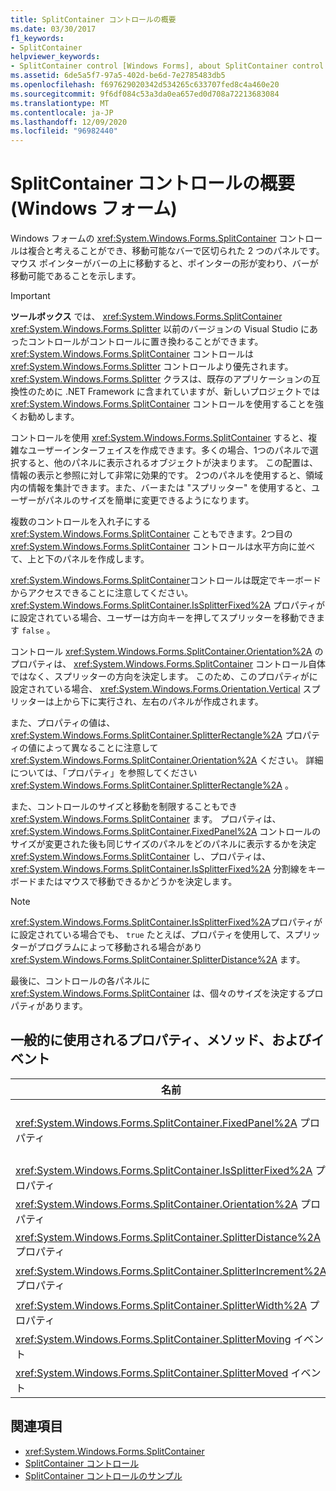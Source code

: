 ```yaml
---
title: SplitContainer コントロールの概要
ms.date: 03/30/2017
f1_keywords:
- SplitContainer
helpviewer_keywords:
- SplitContainer control [Windows Forms], about SplitContainer control
ms.assetid: 6de5a5f7-97a5-402d-be6d-7e2785483db5
ms.openlocfilehash: f697629020342d534265c633707fed8c4a460e20
ms.sourcegitcommit: 9f6df084c53a3da0ea657ed0d708a72213683084
ms.translationtype: MT
ms.contentlocale: ja-JP
ms.lasthandoff: 12/09/2020
ms.locfileid: "96982440"
---
```

# <a name="splitcontainer-control-overview-windows-forms"></a>SplitContainer コントロールの概要 (Windows フォーム)

Windows フォームの <xref:System.Windows.Forms.SplitContainer> コントロールは複合と考えることができ、移動可能なバーで区切られた 2 つのパネルです。 マウス ポインターがバーの上に移動すると、ポインターの形が変わり、バーが移動可能であることを示します。  
  
> [!IMPORTANT]
> **ツールボックス** では、 <xref:System.Windows.Forms.SplitContainer> <xref:System.Windows.Forms.Splitter> 以前のバージョンの Visual Studio にあったコントロールがコントロールに置き換わることができます。 <xref:System.Windows.Forms.SplitContainer> コントロールは <xref:System.Windows.Forms.Splitter> コントロールより優先されます。 <xref:System.Windows.Forms.Splitter> クラスは、既存のアプリケーションの互換性のために .NET Framework に含まれていますが、新しいプロジェクトでは <xref:System.Windows.Forms.SplitContainer> コントロールを使用することを強くお勧めします。  
  
 コントロールを使用 <xref:System.Windows.Forms.SplitContainer> すると、複雑なユーザーインターフェイスを作成できます。多くの場合、1つのパネルで選択すると、他のパネルに表示されるオブジェクトが決まります。 この配置は、情報の表示と参照に対して非常に効果的です。 2つのパネルを使用すると、領域内の情報を集計できます。また、バーまたは "スプリッター" を使用すると、ユーザーがパネルのサイズを簡単に変更できるようになります。  
  
 複数のコントロールを入れ子にする <xref:System.Windows.Forms.SplitContainer> こともできます。2つ目の <xref:System.Windows.Forms.SplitContainer> コントロールは水平方向に並べて、上と下のパネルを作成します。  
  
 <xref:System.Windows.Forms.SplitContainer>コントロールは既定でキーボードからアクセスできることに注意してください。 <xref:System.Windows.Forms.SplitContainer.IsSplitterFixed%2A> プロパティがに設定されている場合、ユーザーは方向キーを押してスプリッターを移動できます `false` 。  
  
 コントロール <xref:System.Windows.Forms.SplitContainer.Orientation%2A> のプロパティは、 <xref:System.Windows.Forms.SplitContainer> コントロール自体ではなく、スプリッターの方向を決定します。 このため、このプロパティがに設定されている場合、 <xref:System.Windows.Forms.Orientation.Vertical> スプリッターは上から下に実行され、左右のパネルが作成されます。  
  
 また、プロパティの値は、 <xref:System.Windows.Forms.SplitContainer.SplitterRectangle%2A> プロパティの値によって異なることに注意して <xref:System.Windows.Forms.SplitContainer.Orientation%2A> ください。 詳細については、「プロパティ」を参照してください <xref:System.Windows.Forms.SplitContainer.SplitterRectangle%2A> 。  
  
 また、コントロールのサイズと移動を制限することもでき <xref:System.Windows.Forms.SplitContainer> ます。 プロパティは、 <xref:System.Windows.Forms.SplitContainer.FixedPanel%2A> コントロールのサイズが変更された後も同じサイズのパネルをどのパネルに表示するかを決定 <xref:System.Windows.Forms.SplitContainer> し、プロパティは、 <xref:System.Windows.Forms.SplitContainer.IsSplitterFixed%2A> 分割線をキーボードまたはマウスで移動できるかどうかを決定します。  
  
> [!NOTE]
> <xref:System.Windows.Forms.SplitContainer.IsSplitterFixed%2A>プロパティがに設定されている場合でも、 `true` たとえば、プロパティを使用して、スプリッターがプログラムによって移動される場合があり <xref:System.Windows.Forms.SplitContainer.SplitterDistance%2A> ます。  
  
 最後に、コントロールの各パネルに <xref:System.Windows.Forms.SplitContainer> は、個々のサイズを決定するプロパティがあります。  
  
## <a name="commonly-used-properties-methods-and-events"></a>一般的に使用されるプロパティ、メソッド、およびイベント  
  
|名前|説明|  
|----------|-----------------|  
|<xref:System.Windows.Forms.SplitContainer.FixedPanel%2A> プロパティ|コントロールのサイズを変更した後、どのパネルを同じサイズのまま維持するかを指定し <xref:System.Windows.Forms.SplitContainer> ます。|  
|<xref:System.Windows.Forms.SplitContainer.IsSplitterFixed%2A> プロパティ|キーボードまたはマウスを使用してスプリッターを移動できるかどうかを決定します。|  
|<xref:System.Windows.Forms.SplitContainer.Orientation%2A> プロパティ|分割線を垂直方向または水平方向のどちらに配置するかを決定します。|  
|<xref:System.Windows.Forms.SplitContainer.SplitterDistance%2A> プロパティ|左端または上端から移動可能スプリッターバーまでの距離をピクセル単位で決定します。|  
|<xref:System.Windows.Forms.SplitContainer.SplitterIncrement%2A> プロパティ|ユーザーがスプリッターを移動できる最小距離をピクセル単位で指定します。|  
|<xref:System.Windows.Forms.SplitContainer.SplitterWidth%2A> プロパティ|分割線の太さ (ピクセル単位) を決定します。|  
|<xref:System.Windows.Forms.SplitContainer.SplitterMoving> イベント|スプリッターの移動中に発生します。|  
|<xref:System.Windows.Forms.SplitContainer.SplitterMoved> イベント|スプリッターが移動したときに発生します。|  
  
## <a name="see-also"></a>関連項目

- <xref:System.Windows.Forms.SplitContainer>
- [SplitContainer コントロール](splitcontainer-control-windows-forms.md)
- [SplitContainer コントロールのサンプル](/previous-versions/visualstudio/visual-studio-2008/0ffz7d1b(v=vs.90))
